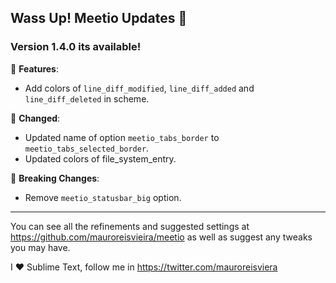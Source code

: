 ## Wass Up! Meetio Updates 🎉

### Version 1.4.0 its available!

📣 **Features**:

* Add colors of `line_diff_modified`, `line_diff_added` and `line_diff_deleted` in scheme.

📣 **Changed**:

* Updated name of option `meetio_tabs_border` to `meetio_tabs_selected_border`.
* Updated colors of file_system_entry.

📣 **Breaking Changes**:

* Remove `meetio_statusbar_big` option.

***

You can see all the refinements and suggested settings at https://github.com/mauroreisvieira/meetio
as well as suggest any tweaks you may have.

I ♥ Sublime Text, follow me in https://twitter.com/mauroreisviera
